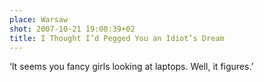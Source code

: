 ```yaml
---
place: Warsaw
shot: 2007-10-21 19:00:39+02
title: I Thought I’d Pegged You an Idiot’s Dream
---
```


‘It seems you fancy girls looking at laptops. Well, it figures.’

